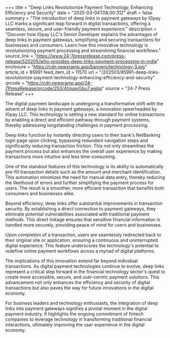 +++
title = "Deep Links Revolutionize Payment Technology, Enhancing Efficiency and Security"
date = "2025-03-04T08:00:31Z"
draft = false
summary = "The introduction of deep links in payment gateways by IGpay LLC marks a significant leap forward in digital transactions, offering a seamless, secure, and user-friendly payment experience."
description = "Discover how IGpay LLC's Senior Developer explains the advantages of deep links in payment gateways, simplifying and securing transactions for businesses and consumers. Learn how this innovative technology is revolutionizing payment processing and streamlining financial workflows."
source_link = "https://www.24-7pressrelease.com/press-release/520205/who-provides-deep-links-payment-processing-in-india"
enclosure = "https://cdn.newsramp.app/banners/technology-3.jpg"
article_id = 85991
feed_item_id = 11570
url = "/202503/85991-deep-links-revolutionize-payment-technology-enhancing-efficiency-and-security"
qrcode = "https://cdn.newsramp.app/24-7PressRelease/qrcode/253/4/quayGbu7.webp"
source = "24-7 Press Release"
+++

<p>The digital payment landscape is undergoing a transformative shift with the advent of deep links in payment gateways, a innovation spearheaded by IGpay LLC. This technology is setting a new standard for online transactions by enabling a direct and efficient pathway through payment systems, thereby addressing longstanding challenges in payment processing.</p><p>Deep links function by instantly directing users to their bank's NetBanking login page upon clicking, bypassing redundant navigation steps and significantly reducing transaction friction. This not only streamlines the payment process but also enhances the overall user experience by making transactions more intuitive and less time-consuming.</p><p>One of the standout features of this technology is its ability to automatically pre-fill transaction details such as the amount and merchant identification. This automation minimizes the need for manual data entry, thereby reducing the likelihood of errors and further simplifying the payment process for users. The result is a smoother, more efficient transaction that benefits both consumers and businesses alike.</p><p>Beyond efficiency, deep links offer substantial improvements in transaction security. By establishing a direct connection to payment gateways, they eliminate potential vulnerabilities associated with traditional payment methods. This direct linkage ensures that sensitive financial information is handled more securely, providing peace of mind for users and businesses.</p><p>Upon completion of a transaction, users are seamlessly redirected back to their original site or application, ensuring a continuous and uninterrupted digital experience. This feature underscores the technology's potential to redefine online payment workflows across a myriad of digital platforms.</p><p>The implications of this innovation extend far beyond individual transactions. As digital payment technologies continue to evolve, deep links represent a critical step forward in the financial technology sector's quest to create more accessible, secure, and user-centric payment solutions. This advancement not only enhances the efficiency and security of digital transactions but also paves the way for future innovations in the digital economy.</p><p>For business leaders and technology enthusiasts, the integration of deep links into payment gateways signifies a pivotal moment in the digital payment industry. It highlights the ongoing commitment of fintech companies to leverage technology in transforming traditional financial interactions, ultimately improving the user experience in the digital economy.</p>